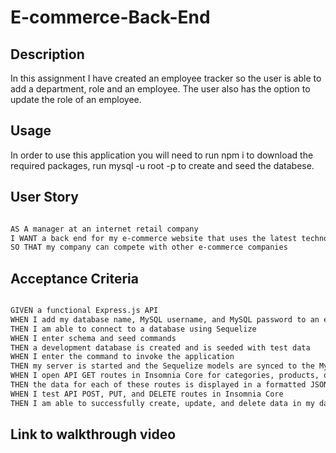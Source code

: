 # E-commerce-Back-End

## Description

In this assignment I have created an employee tracker so the user is able to add a department, role and an employee. The user also has the option to update the role of an employee.

## Usage

In order to use this application you will need to run npm i to download the required packages, run mysql -u root -p to create and seed the databese.

## User Story

```md

AS A manager at an internet retail company
I WANT a back end for my e-commerce website that uses the latest technologies
SO THAT my company can compete with other e-commerce companies


```

## Acceptance Criteria

```md

GIVEN a functional Express.js API
WHEN I add my database name, MySQL username, and MySQL password to an environment variable file
THEN I am able to connect to a database using Sequelize
WHEN I enter schema and seed commands
THEN a development database is created and is seeded with test data
WHEN I enter the command to invoke the application
THEN my server is started and the Sequelize models are synced to the MySQL database
WHEN I open API GET routes in Insomnia Core for categories, products, or tags
THEN the data for each of these routes is displayed in a formatted JSON
WHEN I test API POST, PUT, and DELETE routes in Insomnia Core
THEN I am able to successfully create, update, and delete data in my database

```
## Link to walkthrough video





